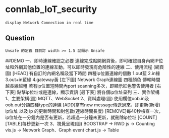 # connlab_IoT_security
	display Network Connection in real time

## Question
	Unsafe 的定義 目前訂 width >= 1.5 就顯示 Unsafe

##DEMO
	一、即時連線確認之必要
		連線完成點開網頁後，即可確認自身內網IP位址和外網其他位置的連線互動，可以即時發現有危險性的連線
	二、使用流程
		(網頁圖)
		[HEAD]
			有自訂的內網名稱及當下時間
			四種ip位置連線的個數 1.out藍 2.in綠 3.out+in藍綠 4.gateway黃
		[左下圖]
			Network Graph連線圖 
			四種顏色 傳輸時間越長線越粗
			若有ip位置短時間內port scanning多次，即顯示紅色警告使用者
		[右下表]
			點擊ip位址或是連線，顯示資訊
		[最下表]
			將各個ip位址呈列
	三、實作架構
		1、主要架構(圖)
			MQTT、WebSocket
		2、資料處理(圖)
			使用欄位oob.in及oob.out分類四種type的連線
			[ADD]當有new message傳送過來，即更新(新增) ip位址 以及 ip 的更新時間和封包數(連線時間長度)
			[REMOVE]每40秒檢查一次，ip位址在一分鐘內是否有更新，若超過一分鐘未更新，就刪除ip位址 
			[COUNT][TABLE]每秒更新一次
		3、視覺呈現(圖)
			BOOSTRAP -> RWD
			js -> Counting
			vis.js -> Network Graph、Graph event
			chart.js -> Table
